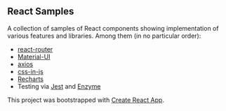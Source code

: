## React Samples

A collection of samples of React components showing implementation of various features and libraries.  Among them (in no particular order):

* [react-router](https://reacttraining.com/react-router)
* [Material-UI](https://material-ui.com/)
* [axios](https://www.npmjs.com/package/axios)
* [css-in-js](https://cssinjs.org/)
* [Recharts](http://recharts.org/en-US/)
* Testing via [Jest](https://jestjs.io) and [Enzyme](https://airbnb.io/enzyme/)

This project was bootstrapped with [Create React App](https://github.com/facebook/create-react-app).
